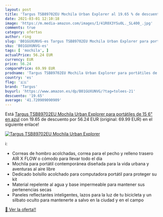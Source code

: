 ```yaml
---
layout: post
title: 'Targus TSB89702EU Mochila Urban Explorer al 19.65 % de descuento'
date: 2021-03-01 12:10:18
image: 'https://m.media-amazon.com/images/I/41R0X3YSu0L._SL400_.jpg'
comments: true
category: ofertas
author: ring
slug: 'B01GUXUNVG-es Targus TSB89702EU Mochila Urban Explorer para portátiles...'
sku: 'B01GUXUNVG-es'
tags: [ 'mochila', ]
actualPrice: 56.24 EUR
currency: EUR
price: 56.24
comparePrice: 69.99 EUR
prodname: 'Targus TSB89702EU Mochila Urban Explorer para portátiles de 15 6" en azul'
country: 'es'
flag: '🇪🇸'
brand: 'Targus'
buyurl: 'https://www.amazon.es/dp/B01GUXUNVG/?tag=tolees-21'
descuento: '19.65'
average: '41.720909090909'
---
```


Está [Targus TSB89702EU Mochila Urban Explorer para portátiles de 15 6" en azul](https://www.amazon.es/dp/B01GUXUNVG/?tag=tolees-21) con 19.65 de descuento por 56.24 EUR (original: 69.99 EUR) en el siguiente enlace!

[![Targus TSB89702EU Mochila Urban Explorer](https://m.media-amazon.com/images/I/41R0X3YSu0L._SL400_.jpg)](https://www.amazon.es/dp/B01GUXUNVG/?tag=tolees-21)

ℹ️:

- Correas de hombro acolchadas, correa para el pecho y relleno trasero AIR X FLOW o cómodo para llevar todo el día
- Mochila para portátil contemporánea diseñada para la vida urbana y aventuras al aire libre
- Dedicado bolsillo acolchado para computadora portátil para proteger su kit
- Material repelente al agua y base impermeable para mantener sus pertenencias secas
- Paneles reflectantes inteligentes, lazos para la luz de tu bicicleta y un silbato oculto para mantenerte a salvo en la ciudad y en el campo

[🛒 Ver la oferta!!](https://www.amazon.es/dp/B01GUXUNVG/?tag=tolees-21)
